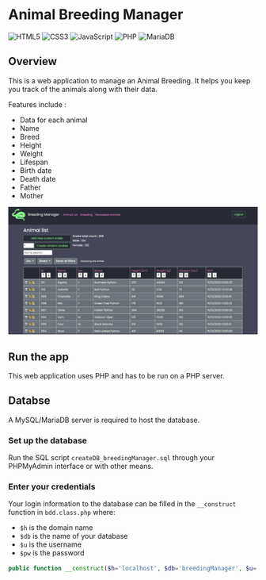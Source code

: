 # Animal Breeding Manager

![HTML5](https://img.shields.io/badge/html5-%23E34F26.svg?style=for-the-badge&logo=html5&logoColor=white) ![CSS3](https://img.shields.io/badge/css3-%231572B6.svg?style=for-the-badge&logo=css3&logoColor=white) ![JavaScript](https://img.shields.io/badge/javascript-%23323330.svg?style=for-the-badge&logo=javascript&logoColor=%23F7DF1E)
 ![PHP](https://img.shields.io/badge/php-%23777BB4.svg?style=for-the-badge&logo=php&logoColor=white) ![MariaDB](https://img.shields.io/badge/MariaDB-003545?style=for-the-badge&logo=mariadb&logoColor=white)


## Overview

This is a web application to manage an Animal Breeding. It helps you keep you track of the animals along with their data.

Features include :
- Data for each animal
 - Name
 - Breed
 - Height
 - Weight
 - Lifespan
 - Birth date
 - Death date
 - Father
 - Mother

![Animal List](./readme_media/animal_list_screenshot.png)


## Run the app

This web application uses PHP and has to be run on a PHP server.

## Databse

A MySQL/MariaDB server is required to host the database.

### Set up the database

Run the SQL script `createDB_breedingManager.sql` through your PHPMyAdmin interface or with other means.

### Enter your credentials

Your login information to the database can be filled in the `__construct` function in `bdd.class.php` where:
- `$h` is the domain name
- `$db` is the name of your database
- `$u` is the username
- `$pw` is the password
```php
public function __construct($h='localhost', $db='breedingManager', $u='user_name', $pw='password')
```
